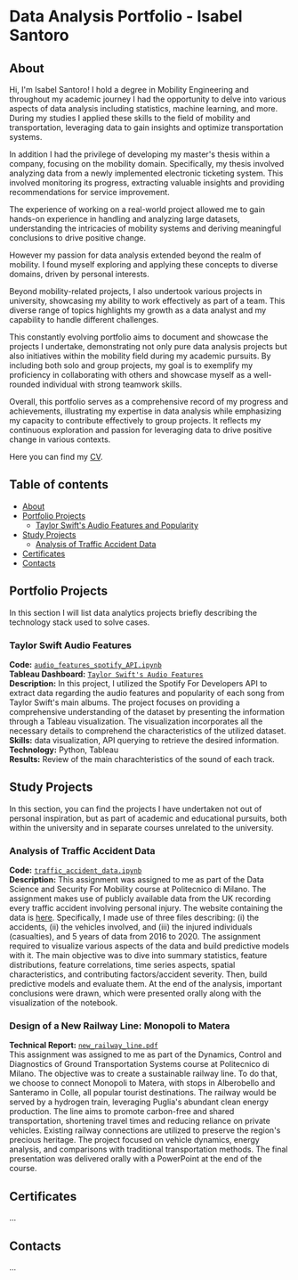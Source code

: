 # Data Analysis Portfolio - Isabel Santoro

## About
Hi, I'm Isabel Santoro! I hold a degree in Mobility Engineering and throughout my academic journey I had the opportunity to delve into various aspects of data analysis including statistics, machine learning, and more. During my studies I applied these skills to the field of mobility and transportation, leveraging data to gain insights and optimize transportation systems.

In addition I had the privilege of developing my master's thesis within a company, focusing on the mobility domain. Specifically, my thesis involved analyzing data from a newly implemented electronic ticketing system. This involved monitoring its progress, extracting valuable insights and providing recommendations for service improvement.

The experience of working on a real-world project allowed me to gain hands-on experience in handling and analyzing large datasets, understanding the intricacies of mobility systems and deriving meaningful conclusions to drive positive change.

However my passion for data analysis extended beyond the realm of mobility. I found myself exploring and applying these concepts to diverse domains, driven by personal interests. 

Beyond mobility-related projects, I also undertook various projects in university, showcasing my ability to work effectively as part of a team. This diverse range of topics highlights my growth as a data analyst and my capability to handle different challenges.

This constantly evolving portfolio aims to document and showcase the projects I undertake, demonstrating not only pure data analysis projects but also initiatives within the mobility field during my academic pursuits. By including both solo and group projects, my goal is to exemplify my proficiency in collaborating with others and showcase myself as a well-rounded individual with strong teamwork skills.

Overall, this portfolio serves as a comprehensive record of my progress and achievements, illustrating my expertise in data analysis while emphasizing my capacity to contribute effectively to group projects. It reflects my continuous exploration and passion for leveraging data to drive positive change in various contexts.

Here you can find my [CV](https://github.com/isabelsantoro/Data-Analysis-Portfolio/blob/ccedaeb2bbf8126fc0523869bd7451a3bdbe337b/Isabel%20Santoro%20-%20CV.pdf).
  

## Table of contents
- [About](#about)
- [Portfolio Projects](#portfolio-projects)
	+ [Taylor Swift's Audio Features and Popularity](#Taylor-Swift-Audio-Features)
- [Study Projects](#study-projects)   
	+ [Analysis of Traffic Accident Data](#Analysis-of-Traffic-Accident-Data)
- [Certificates](#certificates)
- [Contacts](#contacts)

## Portfolio Projects
In this section I will list data analytics projects briefly describing the technology stack used to solve cases.

### Taylor Swift Audio Features
**Code:** [`audio_features_spotify_API.ipynb`](https://github.com/isabelsantoro/Data-Analysis-Portfolio/blob/86aeeebce939ea09df11f275cc62bfb6f7305688/audio_features_spotify_API.ipynb)  
**Tableau Dashboard:** [`Taylor Swift's Audio Features`](https://public.tableau.com/app/profile/isabel.santoro/viz/TaylorSwiftsAudioFeatures/Dashboard)   
**Description:** In this project, I utilized the Spotify For Developers API to extract data regarding the audio features and popularity of each song from Taylor Swift's main albums. The project focuses on providing a comprehensive understanding of the dataset by presenting the information through a Tableau visualization. The visualization incorporates all the necessary details to comprehend the characteristics of the utilized dataset.  
**Skills:** data visualization, API querying to retrieve the desired information.  
**Technology:** Python, Tableau  
**Results:** Review of the main charachteristics of the sound of each track.  

## Study Projects
In this section, you can find the projects I have undertaken not out of personal inspiration, but as part of academic and educational pursuits, both within the university and in separate courses unrelated to the university.  

### Analysis of Traffic Accident Data
**Code:** [`traffic_accident_data.ipynb`](https://github.com/isabelsantoro/Data-Analysis-Portfolio/blob/65478e30f812c45835add274a203562e16e9a731/traffic_accident_data.ipynb)  
**Description:** This assignment was assigned to me as part of the Data Science and Security For Mobility course at Politecnico di Milano. The assignment makes use of publicly available data from the UK recording every traffic accident involving personal injury. The website containing the data is [here](https://data.gov.uk/dataset/cb7ae6f0-4be6-4935-9277-47e5ce24a11f/road-safety-data).
Specifically, I made use of three files describing: (i) the accidents, (ii) the vehicles involved, and (iii) the injured individuals (casualties), and 5 years of data from 2016 to 2020. The assignment required to visualize various aspects of the data and build predictive models with it. The main objective was to dive into summary statistics, feature distributions, feature correlations, time series aspects, spatial characteristics, and contributing factors/accident severity. Then, build predictive models and evaluate them. At the end of the analysis, important conclusions were drawn, which were presented orally along with the visualization of the notebook.

### Design of a New Railway Line: Monopoli to Matera
**Technical Report:** [`new_railway_line.pdf`](https://github.com/isabelsantoro/Data-Analysis-Portfolio/blob/d7246eb91c40b72289b69ddaf96c9a24e262a325/new_railway_line.pdf)  
This assignment was assigned to me as part of the Dynamics, Control and Diagnostics of Ground Transportation Systems course at Politecnico di Milano.
The objective was to create a sustainable railway line. To do that, we choose to connect Monopoli to Matera, with stops in Alberobello and Santeramo in Colle, all popular tourist destinations. The railway would be served by a hydrogen train, leveraging Puglia's abundant clean energy production. The line aims to promote carbon-free and shared transportation, shortening travel times and reducing reliance on private vehicles. Existing railway connections are utilized to preserve the region's precious heritage. The project focused on vehicle dynamics, energy analysis, and comparisons with traditional transportation methods. The final presentation was delivered orally with a PowerPoint at the end of the course.


## Certificates
...

## Contacts
...
